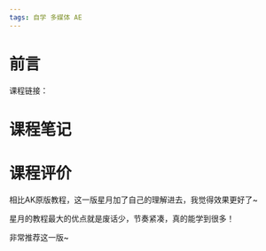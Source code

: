 ```yaml
---
tags: 自学 多媒体 AE 
---
```

# 前言
 
课程链接：

# 课程笔记


# 课程评价

相比AK原版教程，这一版星月加了自己的理解进去，我觉得效果更好了~

星月的教程最大的优点就是废话少，节奏紧凑，真的能学到很多！

非常推荐这一版~